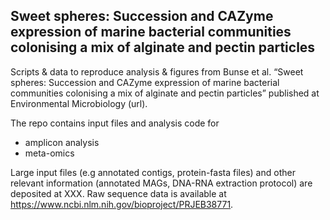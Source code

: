 ## Sweet spheres: Succession and CAZyme expression of marine bacterial communities colonising a mix of alginate and pectin particles 

Scripts & data to reproduce analysis & figures from Bunse et al. “Sweet spheres: Succession and CAZyme expression of marine bacterial communities colonising a mix of alginate and pectin particles” published at Environmental Microbiology  (url).

The repo contains input files and analysis code for 
- amplicon analysis 
- meta-omics

Large input files (e.g annotated contigs, protein-fasta files) and other relevant information (annotated MAGs, DNA-RNA extraction protocol) are deposited at XXX. Raw sequence data is available at https://www.ncbi.nlm.nih.gov/bioproject/PRJEB38771.
